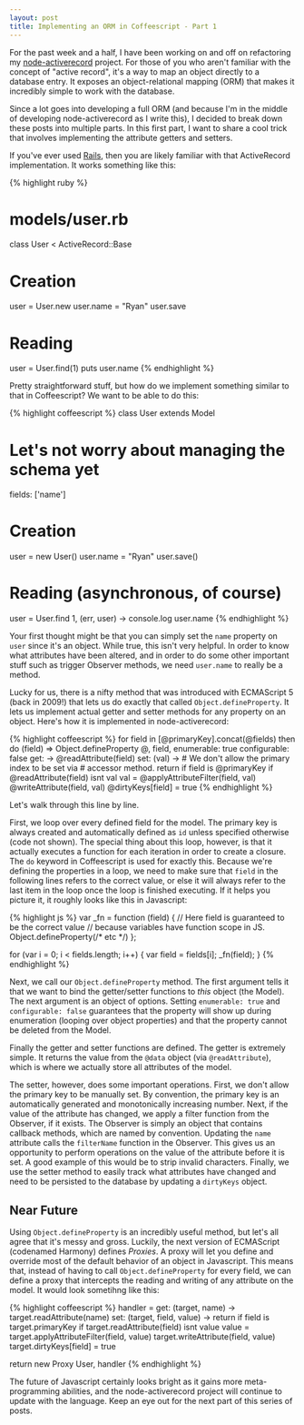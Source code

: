 ```yaml
---
layout: post
title: Implementing an ORM in Coffeescript - Part 1
---
```


For the past week and a half, I have been working on and off on refactoring my [node-activerecord](https://github.com/meltingice/node-activerecord) project. For those of you who aren't familiar with the concept of "active record", it's a way to map an object directly to a database entry. It exposes an object-relational mapping (ORM) that makes it incredibly simple to work with the database.

Since a lot goes into developing a full ORM (and because I'm in the middle of developing node-activerecord as I write this), I decided to break down these posts into multiple parts. In this first part, I want to share a cool trick that involves implementing the attribute getters and setters.

If you've ever used [Rails](http://rubyonrails.org), then you are likely familiar with that ActiveRecord implementation. It works something like this:

{% highlight ruby %}
# models/user.rb
class User < ActiveRecord::Base

# Creation
user = User.new
user.name = "Ryan"
user.save

# Reading
user = User.find(1)
puts user.name
{% endhighlight %}

Pretty straightforward stuff, but how do we implement something similar to that in Coffeescript? We want to be able to do this:

{% highlight coffeescript %}
class User extends Model
  # Let's not worry about managing the schema yet
  fields: ['name']

# Creation
user = new User()
user.name = "Ryan"
user.save()

# Reading (asynchronous, of course)
user = User.find 1, (err, user) ->
  console.log user.name
{% endhighlight %}

Your first thought might be that you can simply set the `name` property on `user` since it's an object. While true, this isn't very helpful. In order to know what attributes have been altered, and in order to do some other important stuff such as trigger Observer methods, we need `user.name` to really be a method.

Lucky for us, there is a nifty method that was introduced with ECMAScript 5 (back in 2009!) that lets us do exactly that called `Object.defineProperty`. It lets us implement actual getter and setter methods for any property on an object. Here's how it is implemented in node-activerecord:

{% highlight coffeescript %}
for field in [@primaryKey].concat(@fields) then do (field) =>
  Object.defineProperty @, field,
    enumerable: true
    configurable: false
    get: -> @readAttribute(field)
    set: (val) ->
      # We don't allow the primary index to be set via
      # accessor method.
      return if field is @primaryKey
      if @readAttribute(field) isnt val
        val = @applyAttributeFilter(field, val)
        @writeAttribute(field, val)
        @dirtyKeys[field] = true
{% endhighlight %}

Let's walk through this line by line.

First, we loop over every defined field for the model. The primary key is always created and automatically defined as `id` unless specified otherwise (code not shown). The special thing about this loop, however, is that it actually executes a function for each iteration in order to create a closure. The `do` keyword in Coffeescript is used for exactly this. Because we're defining the properties in a loop, we need to make sure that `field` in the following lines refers to the correct value, or else it will always refer to the last item in the loop once the loop is finished executing. If it helps you picture it, it roughly looks like this in Javascript:

{% highlight js %}
var _fn = function (field) {
  // Here field is guaranteed to be the correct value
  // because variables have function scope in JS.
  Object.defineProperty(/* etc */)
};

for (var i = 0; i < fields.length; i++) {
  var field = fields[i];
  _fn(field);
}
{% endhighlight %}

Next, we call our `Object.defineProperty` method. The first argument tells it that we want to bind the getter/setter functions to *this* object (the Model). The next argument is an object of options. Setting `enumerable: true` and `configurable: false` guarantees that the property will show up during enumeration (looping over object properties) and that the property cannot be deleted from the Model.

Finally the getter and setter functions are defined. The getter is extremely simple. It returns the value from the `@data` object (via `@readAttribute`), which is where we actually store all attributes of the model.

The setter, however, does some important operations. First, we don't allow the primary key to be manually set. By convention, the primary key is an automatically generated and monotonically increasing number. Next, if the value of the attribute has changed, we apply a filter function from the Observer, if it exists. The Observer is simply an object that contains callback methods, which are named by convention. Updating the `name` attribute calls the `filterName` function in the Observer. This gives us an opportunity to perform operations on the value of the attribute before it is set. A good example of this would be to strip invalid characters. Finally, we use the setter method to easily track what attributes have changed and need to be persisted to the database by updating a `dirtyKeys` object.

## Near Future

Using `Object.defineProperty` is an incredibly useful method, but let's all agree that it's messy and gross. Luckily, the next version of ECMAScript (codenamed Harmony) defines *Proxies*. A proxy will let you define and override most of the default behavior of an object in Javascript. This means that, instead of having to call `Object.defineProperty` for every field, we can define a proxy that intercepts the reading and writing of any attribute on the model. It would look sometihng like this:

{% highlight coffeescript %}
handler =
  get: (target, name) -> target.readAttribute(name)
  set: (target, field, value) ->
    return if field is target.primaryKey
    if target.readAttribute(field) isnt value
      value = target.applyAttributeFilter(field, value)
      target.writeAttribute(field, value)
      target.dirtyKeys[field] = true

return new Proxy User, handler
{% endhighlight %}

The future of Javascript certainly looks bright as it gains more meta-programming abilities, and the node-activerecord project will continue to update with the language. Keep an eye out for the next part of this series of posts.